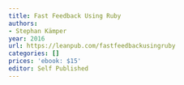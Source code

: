 ```yaml
---
title: Fast Feedback Using Ruby
authors:
- Stephan Kämper
year: 2016
url: https://leanpub.com/fastfeedbackusingruby
categories: []
prices: 'ebook: $15'
editor: Self Published
---
```

